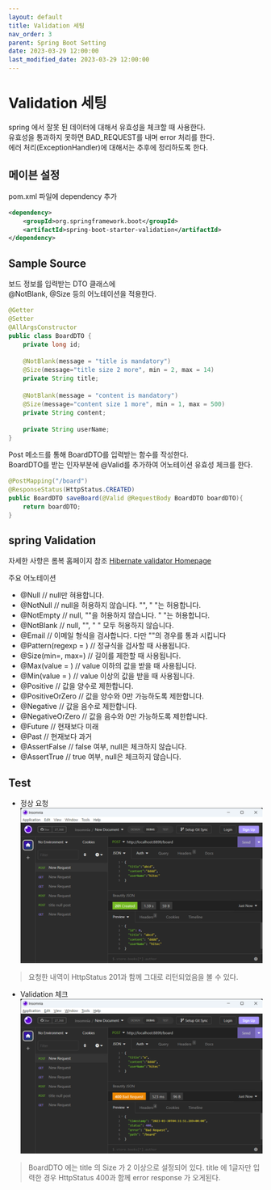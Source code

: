 ```yaml
---
layout: default
title: Validation 세팅
nav_order: 3
parent: Spring Boot Setting
date: 2023-03-29 12:00:00
last_modified_date: 2023-03-29 12:00:00
---
```



# Validation 세팅 #   
spring 에서 잘못 된 데이터에 대해서 유효성을 체크할 때 사용한다.    
유효성을 통과하지 못하면 BAD_REQUEST를 내며 error 처리를 한다.   
에러 처리(ExceptionHandler)에 대해서는 추후에 정리하도록 한다.    


## 메이븐 설정 ##  

pom.xml 파일에 dependency 추가
```xml
<dependency> 
	<groupId>org.springframework.boot</groupId> 
	<artifactId>spring-boot-starter-validation</artifactId> 
</dependency>
```

## Sample Source ##

보드 정보를 입력받는 DTO 클래스에   
@NotBlank, @Size 등의 어노테이션을 적용한다.    
```java
@Getter
@Setter
@AllArgsConstructor
public class BoardDTO {
    private long id;

	@NotBlank(message = "title is mandatory")
    @Size(message="title size 2 more", min = 2, max = 14)
    private String title;

	@NotBlank(message = "content is mandatory")
    @Size(message="content size 1 more", min = 1, max = 500)
    private String content;

    private String userName;
}
```

Post 메소드를 통해 BoardDTO를 입력받는 함수를 작성한다.   
BoardDTO를 받는 인자부분에 @Valid를 추가하여 어노테이션 유효성 체크를 한다.    
```java
@PostMapping("/board")
@ResponseStatus(HttpStatus.CREATED)
public BoardDTO saveBoard(@Valid @RequestBody BoardDTO boardDTO){
	return boardDTO;
}
```

## spring Validation ##
자세한 사항은 롬복 홈페이지 참조 [Hibernate validator Homepage](hhttps://docs.jboss.org/hibernate/validator/8.0/reference/en-US/html_single/#validator-gettingstartedttps://projectlombok.org/ "Hibernate validator Homepage")     

주요 어노테이션    
* @Null  // null만 혀용합니다.
* @NotNull  // null을 허용하지 않습니다. "", " "는 허용합니다.
* @NotEmpty  // null, ""을 허용하지 않습니다. " "는 허용합니다.
* @NotBlank  // null, "", " " 모두 허용하지 않습니다.
* @Email  // 이메일 형식을 검사합니다. 다만 ""의 경우를 통과 시킵니다
* @Pattern(regexp = )  // 정규식을 검사할 때 사용됩니다.
* @Size(min=, max=)  // 길이를 제한할 때 사용됩니다.
* @Max(value = )  // value 이하의 값을 받을 때 사용됩니다.
* @Min(value = )  // value 이상의 값을 받을 때 사용됩니다.
* @Positive  // 값을 양수로 제한합니다.
* @PositiveOrZero  // 값을 양수와 0만 가능하도록 제한합니다.
* @Negative  // 값을 음수로 제한합니다.
* @NegativeOrZero  // 값을 음수와 0만 가능하도록 제한합니다.
* @Future  // 현재보다 미래
* @Past  // 현재보다 과거
* @AssertFalse  // false 여부, null은 체크하지 않습니다.
* @AssertTrue  // true 여부, null은 체크하지 않습니다.

## Test ##
* 정상 요청
![validation test](../image/SpringBootSetting/validation1.png)   
> 요청한 내역이 HttpStatus 201과 함께 그대로 리턴되었음을 볼 수 있다. 

* Validation 체크   
![validation error test](../image/SpringBootSetting/validation2.png)   
> BoardDTO 에는 title 의 Size 가 2 이상으로 설정되어 있다. 
> title 에 1글자만 입력한 경우 HttpStatus 400과 함께 error response 가 오게된다.    